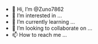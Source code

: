 - 👋 Hi, I’m @Zuno7862
- 👀 I’m interested in ...
- 🌱 I’m currently learning ...
- 💞️ I’m looking to collaborate on ...
- 📫 How to reach me ...

<!---
Zuno7862/Zuno7862 is a ✨ special ✨ repository because its `README.md` (this file) appears on your GitHub profile.
You can click the Preview link to take a look at your changes.
---
